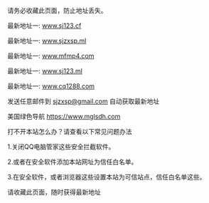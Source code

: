 请务必收藏此页面，防止地址丢失。

最新地址一: www.sj123.cf

最新地址一: www.sjzxsp.ml

最新地址一: www.mfmp4.com

最新地址一: www.sj123.ml

最新地址一: www.cq1288.com

发送任意邮件到 sjzxsp@gmail.com 自动获取最新地址

美国绿色导航 https://www.mglsdh.com

打不开本站怎么办？请查看以下常见问题办法

1.关闭QQ电脑管家这些安全拦截软件。

2.或者在安全软件添加本站网址为信任白名单。

3.在安全软件，或者浏览器这些设置本站为可信站点，信任白名单这些。

  请收藏此页面，随时获得最新地址
